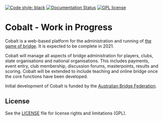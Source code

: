 [![Code style: black](https://img.shields.io/badge/code%20style-black-000000.svg)](https://github.com/psf/black)  [![Documentation Status](https://readthedocs.org/projects/cobalt-bridge/badge/?version=latest)](https://cobalt-bridge.readthedocs.io/en/latest/?badge=latest)
[![GPL license](https://img.shields.io/badge/License-GPL-blue.svg)](http://perso.crans.org/besson/LICENSE.html)

# Cobalt - Work in Progress

Cobalt is a web-based platform for the administration and running of [the game of bridge](https://en.wikipedia.org/wiki/Contract_bridge). It is expected to be complete in 2021.

Cobalt will manage all aspects of bridge administration for players, clubs, state organisations and national
organisations. This includes payments, event entry, club membership, discussion forums, masterpoints, results and scoring.
Cobalt will be extended to include teaching and online bridge once the core functions have been developed.

Initial development of Cobalt is funded by the [Australian Bridge Federation](http://abf.com.au).

## License

See the [LICENSE](LICENSE) file for license rights and limitations (GPL).
